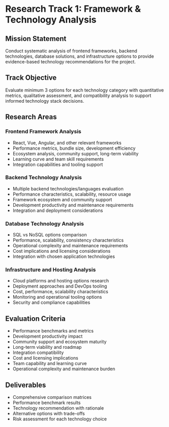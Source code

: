 # Research Track 1: Framework & Technology Analysis

## Mission Statement
Conduct systematic analysis of frontend frameworks, backend technologies, database solutions, and infrastructure options to provide evidence-based technology recommendations for the project.

## Track Objective
Evaluate minimum 3 options for each technology category with quantitative metrics, qualitative assessment, and compatibility analysis to support informed technology stack decisions.

## Research Areas

### Frontend Framework Analysis
- React, Vue, Angular, and other relevant frameworks
- Performance metrics, bundle size, development efficiency
- Ecosystem analysis, community support, long-term viability
- Learning curve and team skill requirements
- Integration capabilities and tooling support

### Backend Technology Analysis
- Multiple backend technologies/languages evaluation
- Performance characteristics, scalability, resource usage
- Framework ecosystem and community support
- Development productivity and maintenance requirements
- Integration and deployment considerations

### Database Technology Analysis
- SQL vs NoSQL options comparison
- Performance, scalability, consistency characteristics
- Operational complexity and maintenance requirements
- Cost implications and licensing considerations
- Integration with chosen application technologies

### Infrastructure and Hosting Analysis
- Cloud platforms and hosting options research
- Deployment approaches and DevOps tooling
- Cost, performance, scalability characteristics
- Monitoring and operational tooling options
- Security and compliance capabilities

## Evaluation Criteria
- Performance benchmarks and metrics
- Development productivity impact
- Community support and ecosystem maturity
- Long-term viability and roadmap
- Integration compatibility
- Cost and licensing implications
- Team capability and learning curve
- Operational complexity and maintenance burden

## Deliverables
- Comprehensive comparison matrices
- Performance benchmark results
- Technology recommendation with rationale
- Alternative options with trade-offs
- Risk assessment for each technology choice
